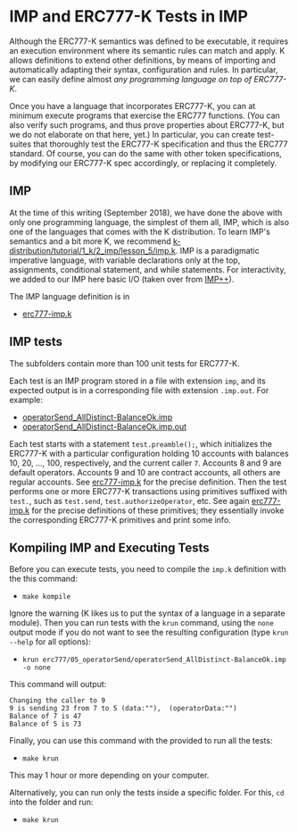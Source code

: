IMP and ERC777-K Tests in IMP
============================

Although the ERC777-K semantics was defined to be executable, it requires
an execution environment where its semantic rules can match and apply.
K allows definitions to extend other definitions, by means of importing
and automatically adapting their syntax, configuration and rules.
In particular, we can easily define almost *any programming language
on top of ERC777-K*.

Once you have a language that incorporates ERC777-K, you can at minimum
execute programs that exercise the ERC777 functions.  (You can also verify
such programs, and thus prove properties about ERC777-K, but we do not
elaborate on that here, yet.)  In particular, you can create test-suites that
thoroughly test the ERC777-K specification and thus the ERC777 standard.
Of course, you can do the same with other token specifications, by
modifying our ERC777-K spec accordingly, or replacing it completely.

## IMP

At the time of this writing (September 2018), we have done the above with
only one programming language, the simplest of them all, IMP, which is also
one of the languages that comes with the K distribution.
To learn IMP's semantics and a bit more K, we recommend 
[k-distribution/tutorial/1_k/2_imp/lesson_5/imp.k](https://github.com/kframework/k/blob/master/k-distribution/tutorial/1_k/2_imp/lesson_5/imp.k).
IMP is a paradigmatic imperative language, with variable
declarations only at the top, assignments, conditional statement, and
while statements.
For interactivity, we added to our IMP here basic I/O (taken over from
[IMP++](https://github.com/kframework/k/blob/master/k-distribution/tutorial/1_k/4_imp%2B%2B/lesson_8/imp.k)).

The IMP language definition is in
* [erc777-imp.k](erc777-imp.k)

## IMP tests

The subfolders contain more than 100 unit tests for ERC777-K.

Each test is an IMP program stored in a file with extension `imp`, and its
expected output is in a corresponding file with extension `.imp.out`.
For example:
* [operatorSend_AllDistinct-BalanceOk.imp](erc777/05_operatorSend/operatorSend_AllDistinct-BalanceOk.imp)
* [operatorSend_AllDistinct-BalanceOk.imp.out](erc777/05_operatorSend/operatorSend_AllDistinct-BalanceOk.imp.out)

Each test starts with a statement `test.preamble();`, which initializes
the ERC777-K with a particular configuration holding 10 accounts with balances
10, 20, ..., 100, respectively, and the current caller `7`.
Accounts 8 and 9 are default operators. Accounts 9 and 10 are contract accounts,
all others are regular accounts.
See [erc777-imp.k](erc777-imp.k) for the precise definition.
Then the test performs one or more ERC777-K transactions using primitives
suffixed with `test.`, such as `test.send`, `test.authorizeOperator`, etc.
See again [erc777-imp.k](erc777-imp.k) for the precise definitions of these primitives;
they essentially invoke the corresponding ERC777-K primitives and print some
info.

## Kompiling IMP and Executing Tests

Before you can execute tests, you need to compile the `imp.k` definition with
the this command:
* `make kompile`

Ignore the warning
(K likes us to put the syntax of a language in a separate module).
Then you can run tests with the `krun` command, using the `none` output mode
if you do not want to see the resulting configuration (type `krun --help` for
all options):
* `krun erc777/05_operatorSend/operatorSend_AllDistinct-BalanceOk.imp -o none`

This command will output:
```
Changing the caller to 9
9 is sending 23 from 7 to 5 (data:""),  (operatorData:"")
Balance of 7 is 47
Balance of 5 is 73
```
Finally, you can use this command with the provided to run all the tests:
* `make krun`

This may 1 hour or more depending on your computer.

Alternatively, you can run only the tests inside a specific folder.
For this, `cd` into the folder and run:
* `make krun`
